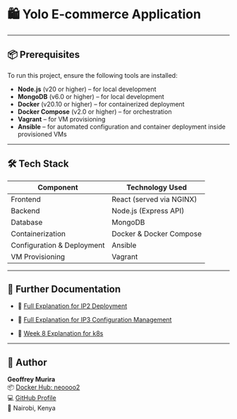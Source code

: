 # 🛍️ Yolo E-commerce Application

---

## 📦 Prerequisites

To run this project, ensure the following tools are installed:

- **Node.js** (v20 or higher) – for local development
- **MongoDB** (v6.0 or higher) – for local development
- **Docker** (v20.10 or higher) – for containerized deployment
- **Docker Compose** (v2.0 or higher) – for orchestration
- **Vagrant** – for VM provisioning
- **Ansible** – for automated configuration and container deployment inside provisioned VMs

---

## 🛠️ Tech Stack

| Component             | Technology Used          |
|----------------------|---------------------------|
| Frontend             | React (served via NGINX)  |
| Backend              | Node.js (Express API)     |
| Database             | MongoDB                   |
| Containerization     | Docker & Docker Compose   |
| Configuration & Deployment | Ansible             |
| VM Provisioning      | Vagrant                   |

---

## 📘 Further Documentation

- 📄 [Full Explanation for IP2 Deployment](explanation.md)




- 📄 [Full Explanation for IP3 Configuration Management](explanationip3.md)



- 📄 [Week 8 Explanation for k8s](explanationk8s.md)

---

## 👤 Author

**Geoffrey Murira**  
📦 [Docker Hub: neoooo2](https://hub.docker.com/u/neoooo2)  
💻 [GitHub Profile](https://github.com/GMurira)  
📍 Nairobi, Kenya 
